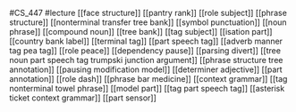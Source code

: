 #CS_447
#lecture
[[face structure]]
[[pantry rank]]
[[role subject]]
[[phrase structure]]
[[nonterminal transfer tree bank]]
[[symbol punctuation]]
[[noun phrase]]
[[compound noun]]
[[tree bank]]
[[tag subject]]
[[isation part]]
[[country bank label]]
[[terminal tag]]
[[part speech tag]]
[[adverb manner tag pea tag]]
[[role peace]]
[[dependency pause]]
[[parsing divert]]
[[tree noun part speech tag trumpski junction argument]]
[[phrase structure tree annotation]]
[[pausing modification model]]
[[determiner adjective]]
[[part annotation]]
[[role dash]]
[[phrase bar medicine]]
[[context grammar]]
[[tag nonterminal towel phrase]]
[[model part]]
[[tag part speech tag]]
[[asterisk ticket context grammar]]
[[part sensor]]
